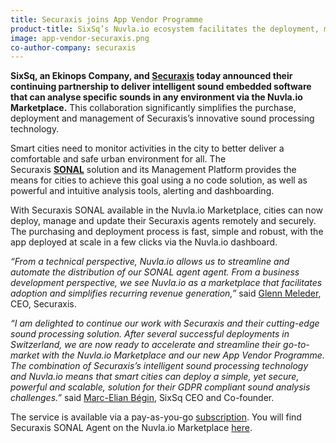 ```yaml
---
title: Securaxis joins App Vendor Programme
product-title: SixSq’s Nuvla.io ecosystem facilitates the deployment, management and update of Securaxis’s SONAL Sound Analysis Agent
image: app-vendor-securaxis.png
co-author-company: securaxis
---
```


**SixSq, an Ekinops Company, and [Securaxis](https://securaxis.com) today announced their continuing partnership to deliver intelligent sound embedded software that can analyse specific sounds in any environment via the Nuvla.io Marketplace.** This collaboration significantly simplifies the purchase, deployment and management of Securaxis’s innovative sound processing technology.

Smart cities need to monitor activities in the city to better deliver a comfortable and safe urban environment for all. The Securaxis&nbsp;<a href="https://securaxis.com/solutions/#sonal"><strong>SONAL</strong></a>&nbsp;solution and its Management Platform provides the means for cities to achieve this goal using a no code solution, as well as powerful and intuitive analysis tools, alerting and dashboarding.

With Securaxis SONAL available in the Nuvla.io Marketplace, cities can now deploy, manage and update their Securaxis agents remotely and securely. The purchasing and deployment process is fast, simple and robust, with the app deployed at scale in a few clicks via the Nuvla.io dashboard.

_“From a technical perspective, Nuvla.io allows us to streamline and automate the distribution of our SONAL agent agent. From a business development perspective, we see Nuvla.io as a marketplace that facilitates adoption and simplifies recurring revenue generation,”_ said [Glenn Meleder](https://www.linkedin.com/in/gmeleder/), CEO, Securaxis.

_“I am delighted to continue our work with Securaxis and their cutting-edge sound processing solution. After several successful deployments in Switzerland, we are now ready to accelerate and streamline their go-to-market with the Nuvla.io Marketplace and our new App Vendor Programme. The combination of Securaxis’s intelligent sound processing technology and Nuvla.io means that smart cities can deploy a simple, yet secure, powerful and scalable, solution for their GDPR compliant sound analysis challenges.”_ said [Marc-Elian Bégin](https://www.linkedin.com/in/mebster/), SixSq CEO and Co-founder.

The service is available via a pay-as-you-go [subscription](/pricing). You will find Securaxis SONAL Agent on the Nuvla.io Marketplace [here](https://nuvla.io/ui/apps/securaxis).

